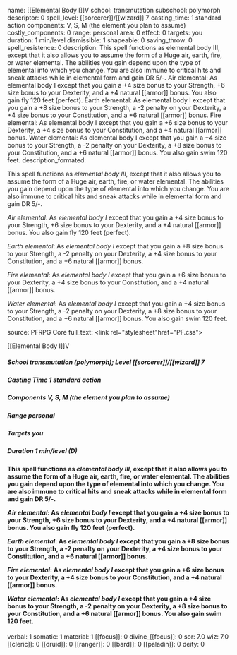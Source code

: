 name: [[Elemental Body I]]V
school: transmutation
subschool: polymorph
descriptor: 0
spell_level: [[sorcerer]]/[[wizard]] 7
casting_time: 1 standard action
components: V, S, M (the element you plan to assume)
costly_components: 0
range: personal
area: 0
effect: 0
targets: you
duration: 1 min/level
dismissible: 1
shapeable: 0
saving_throw: 0
spell_resistence: 0
description: This spell functions as elemental body III, except that it also allows you to assume the form of a Huge air, earth, fire, or water elemental. The abilities you gain depend upon the type of elemental into which you change. You are also immune to critical hits and sneak attacks while in elemental form and gain DR 5/-. Air elemental: As elemental body I except that you gain a +4 size bonus to your Strength, +6 size bonus to your Dexterity, and a +4 natural [[armor]] bonus. You also gain fly 120 feet (perfect). Earth elemental: As elemental body I except that you gain a +8 size bonus to your Strength, a -2 penalty on your Dexterity, a +4 size bonus to your Constitution, and a +6 natural [[armor]] bonus. Fire elemental: As elemental body I except that you gain a +6 size bonus to your Dexterity, a +4 size bonus to your Constitution, and a +4 natural [[armor]] bonus. Water elemental: As elemental body I except that you gain a +4 size bonus to your Strength, a -2 penalty on your Dexterity, a +8 size bonus to your Constitution, and a +6 natural [[armor]] bonus. You also gain swim 120 feet.
description_formated: <p>This spell functions as <i>elemental body III</i>, except that it also allows you to assume the form of a Huge air, earth, fire, or water elemental. The abilities you gain depend upon the type of elemental into which you change. You are also immune to critical hits and sneak attacks while in elemental form and gain DR 5/-.</p><p><i>Air elemental</i>: As <i>elemental body I</i> except that you gain a +4 size bonus to your Strength, +6 size bonus to your Dexterity, and a +4 natural [[armor]] bonus. You also gain fly 120 feet (perfect).</p><p><i>Earth elemental</i>: As <i>elemental body I</i> except that you gain a +8 size bonus to your Strength, a -2 penalty on your Dexterity, a +4 size bonus to your Constitution, and a +6 natural [[armor]] bonus.</p><p><i>Fire elemental</i>: As <i>elemental body I</i> except that you gain a +6 size bonus to your Dexterity, a +4 size bonus to your Constitution, and a +4 natural [[armor]] bonus.</p><p><i>Water elemental</i>: As <i>elemental body I</i> except that you gain a +4 size bonus to your Strength, a -2 penalty on your Dexterity, a +8 size bonus to your Constitution, and a +6 natural [[armor]] bonus. You also gain swim 120 feet.</p>
source: PFRPG Core
full_text: <link rel="stylesheet"href="PF.css"><div class="heading"><p class="alignleft">[[Elemental Body I]]V</p><div style="clear: both;"></div></div><div><h5><b>School </b>transmutation (polymorph); <b>Level </b>[[sorcerer]]/[[wizard]] 7</h5><h5><b>Casting Time </b>1 standard action</h5><h5><b>Components </b>V, S, M (the element you plan to assume)</h5><h5><b>Range </b>personal</h5><h5><b>Targets </b>you</h5><h5><b>Duration </b>1 min/level (D)</h5></div><div><h4><p>This spell functions as <i>elemental body III</i>, except that it also allows you to assume the form of a Huge air, earth, fire, or water elemental. The abilities you gain depend upon the type of elemental into which you change. You are also immune to critical hits and sneak attacks while in elemental form and gain DR 5/-.</p><p><i>Air elemental</i>: As <i>elemental body I</i> except that you gain a +4 size bonus to your Strength, +6 size bonus to your Dexterity, and a +4 natural [[armor]] bonus. You also gain fly 120 feet (perfect).</p><p><i>Earth elemental</i>: As <i>elemental body I</i> except that you gain a +8 size bonus to your Strength, a -2 penalty on your Dexterity, a +4 size bonus to your Constitution, and a +6 natural [[armor]] bonus.</p><p><i>Fire elemental</i>: As <i>elemental body I</i> except that you gain a +6 size bonus to your Dexterity, a +4 size bonus to your Constitution, and a +4 natural [[armor]] bonus.</p><p><i>Water elemental</i>: As <i>elemental body I</i> except that you gain a +4 size bonus to your Strength, a -2 penalty on your Dexterity, a +8 size bonus to your Constitution, and a +6 natural [[armor]] bonus. You also gain swim 120 feet.</p></h4></div>
verbal: 1
somatic: 1
material: 1
[[focus]]: 0
divine_[[focus]]: 0
sor: 7.0
wiz: 7.0
[[cleric]]: 0
[[druid]]: 0
[[ranger]]: 0
[[bard]]: 0
[[paladin]]: 0
deity: 0
